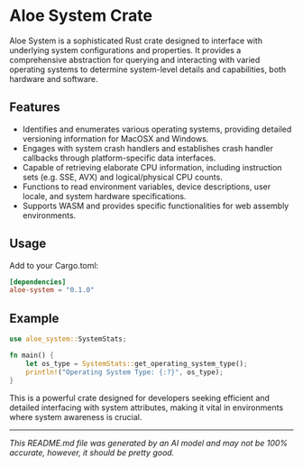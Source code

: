# Aloe System Crate

Aloe System is a sophisticated Rust crate designed to interface with underlying system configurations and properties. It provides a comprehensive abstraction for querying and interacting with varied operating systems to determine system-level details and capabilities, both hardware and software. 

## Features

- Identifies and enumerates various operating systems, providing detailed versioning information for MacOSX and Windows.
- Engages with system crash handlers and establishes crash handler callbacks through platform-specific data interfaces.
- Capable of retrieving elaborate CPU information, including instruction sets (e.g. SSE, AVX) and logical/physical CPU counts.
- Functions to read environment variables, device descriptions, user locale, and system hardware specifications.
- Supports WASM and provides specific functionalities for web assembly environments.

## Usage

Add to your Cargo.toml:

```toml
[dependencies]
aloe-system = "0.1.0"
```

## Example

```rust
use aloe_system::SystemStats;

fn main() {
    let os_type = SystemStats::get_operating_system_type();
    println!("Operating System Type: {:?}", os_type);
}
```

This is a powerful crate designed for developers seeking efficient and detailed interfacing with system attributes, making it vital in environments where system awareness is crucial.

---
*This README.md file was generated by an AI model and may not be 100% accurate, however, it should be pretty good.*